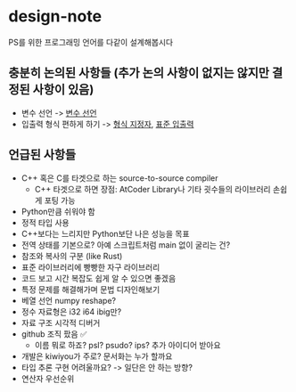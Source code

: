 # design-note

PS를 위한 프로그래밍 언어를 다같이 설계해봅시다

## 충분히 논의된 사항들 (추가 논의 사항이 없지는 않지만 결정된 사항이 있음)

- 변수 선언 -> [변수 선언](./syntax/variable-declaration.md)
- 입출력 형식 편하게 하기 -> [형식 지정자](./syntax/format-specifier.md), [표준 입출력](./syntax/stdio.md)

## 언급된 사항들

- C++ 혹은 C를 타겟으로 하는 source-to-source compiler
  - C++ 타겟으로 하면 장점: AtCoder Library나 기타 굇수들의 라이브러리 손쉽게 포팅 가능
- Python만큼 쉬워야 함
- 정적 타입 사용
- C++보다는 느리지만 Python보단 나은 성능을 목표
- 전역 상태를 기본으로? 아예 스크립트처럼 main 없이 굴리는 건?
- 참조와 복사의 구분 (like Rust)
- 표준 라이브러리에 빵빵한 자구 라이브러리
- 코드 보고 시간 복잡도 쉽게 알 수 있으면 좋겠음
- 특정 문제를 해결해가며 문법 디자인해보기
- 베열 선언 numpy reshape?
- 정수 자료형은 i32 i64 ibig만?
- 자료 구조 시각적 디버거
- github 조직 팠음 :white_check_mark:
  - 이름 뭐로 하죠? psl? psudo? ips? 추가 아이디어 받아요
- 개발은 kiwiyou가 주로? 문서화는 누가 할까요
- 타입 추론 구현 어려울까요? -> 일단은 안 하는 방향?
- 연산자 우선순위
